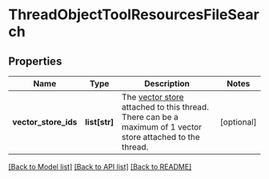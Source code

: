 # ThreadObjectToolResourcesFileSearch

## Properties
Name | Type | Description | Notes
------------ | ------------- | ------------- | -------------
**vector_store_ids** | **list[str]** | The [vector store](/docs/api-reference/vector-stores/object) attached to this thread. There can be a maximum of 1 vector store attached to the thread.  | [optional] 

[[Back to Model list]](../README.md#documentation-for-models) [[Back to API list]](../README.md#documentation-for-api-endpoints) [[Back to README]](../README.md)

